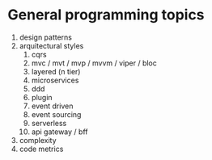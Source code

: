 # General programming topics

1. design patterns
2. arquitectural styles
    1. cqrs
    2. mvc / mvt / mvp / mvvm / viper / bloc
    3. layered (n tier)
    4. microservices
    5. ddd
    6. plugin
    7. event driven
    8. event sourcing
    9. serverless
    10. api gateway / bff
3. complexity
4. code metrics
